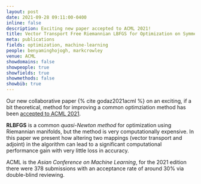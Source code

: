 ```yaml
---
layout: post
date: 2021-09-28 09:11:00-0400
inline: false
description: Exciting new paper accepted to ACML 2021! 
title: Vector Transport Free Riemannian LBFGS for Optimization on Symmetric Positive Definite Matrix Manifolds 
meta: publications
fields: optimization, machine-learning
people: benyaminghojogh, markcrowley
venue: ACML
showdomains: false
showpeople: true
showfields: true
showmethods: false
showbib: true
---
```


Our new collaborative paper {% cite godaz2021acml %} on an exciting, if a bit theoretical, method for improving a common optimziation method has been [accepted to ACML 2021](http://www.acml-conf.org/2021/conference/accepted-papers/81/).

**RLBFGS** is a common *quasi-Newton method* for optimization using Riemannian manifolds, but the method is very computationally expensive. In this paper we present how altering two mappings (vector transport and adjoint) in the algorithm can lead to a significant computational performance gain with very little loss in accuracy.

ACML is the *Asian Conference on Machine Learning*, for the 2021 edition there were 378 submissions with an acceptance rate of around 30% via double-blind reviewing.


